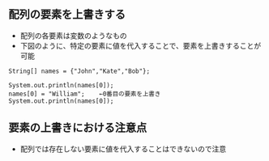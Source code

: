 ## 配列の要素を上書きする  
- 配列の各要素は変数のようなもの  
- 下図のように、特定の要素に値を代入することで、要素を上書きすることが可能
```
String[] names = {"John","Kate","Bob"};

System.out.println(names[0]);
names[0] = "William";    ←0番目の要素を上書き
System.out.println(names[0]);
```

## 要素の上書きにおける注意点  
- 配列では存在しない要素に値を代入することはできないので注意
